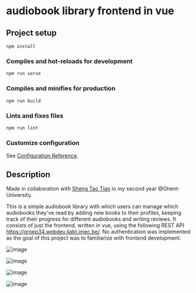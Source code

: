 # audiobook library frontend in vue

## Project setup
```
npm install
```

### Compiles and hot-reloads for development
```
npm run serve
```

### Compiles and minifies for production
```
npm run build
```

### Lints and fixes files
```
npm run lint
```

### Customize configuration
See [Configuration Reference](https://cli.vuejs.org/config/).

## Description
Made in collaboration with [Sheng Tao Tian](https://github.com/GashinRS) in my second year @Ghent-University. 

This is a simple audiobook library with which users can manage which audiobooks they've read by adding new books to their profiles, keeping track of their progress for different audiobooks and writing reviews. It consists of just the frontend, written in vue, using the following REST API https://groep34.webdev.ilabt.imec.be/.
No authentication was implemented as the goal of this project was to familiarize with frontend development.

![image](https://user-images.githubusercontent.com/107751576/174436024-db054078-bfb9-4524-a7e9-b0e896127f40.png)

![image](https://user-images.githubusercontent.com/107751576/174435973-673fe374-e677-4225-9e68-cb0a05c3e0aa.png)

![image](https://user-images.githubusercontent.com/107751576/174436034-3bd49a56-2b50-4b6c-8c20-f6ac9592bdbf.png)

![image](https://user-images.githubusercontent.com/107751576/174436040-eceb3f79-58a7-45e9-b0cc-7dea5cfbb8f0.png)



